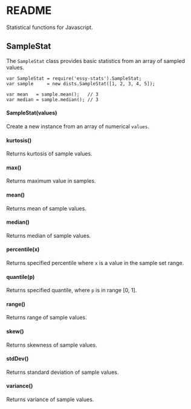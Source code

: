 # README #

Statistical functions for Javascript.

SampleStat
-------------------------------------
The `SampleStat` class provides basic statistics from an array of sampled values.

    var SampleStat = require('essy-stats').SampleStat;
    var sample     = new dists.SampleStat([1, 2, 3, 4, 5]);

    var mean   = sample.mean();   // 3
    var median = sample.median(); // 3

#### SampleStat(values)
Create a new instance from an array of numerical `values`.

#### kurtosis()
Returns kurtosis of sample values.

#### max()
Returns maximum value in samples.

#### mean()
Returns mean of sample values.

#### median()
Returns median of sample values.

#### percentile(x)
Returns specified percentile where `x` is a value in the sample set range.

#### quantile(p)
Returns specified quantile, where `p` is in range [0, 1].

#### range()
Returns range of sample values.

#### skew()
Returns skewness of sample values.

#### stdDev()
Returns standard deviation of sample values.

#### variance()
Returns variance of sample values.
